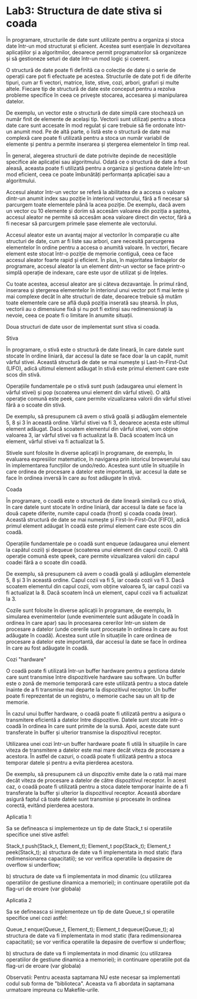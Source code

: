 # Lab3: Structura de date stiva si coada

În programare, structurile de date sunt utilizate pentru a organiza și stoca date într-un mod structurat și eficient. Acestea sunt esențiale în dezvoltarea aplicațiilor și a algoritmilor, deoarece permit programatorilor să organizeze și să gestioneze seturi de date într-un mod logic și coerent.

O structură de date poate fi definită ca o colecție de date și o serie de operații care pot fi efectuate pe acestea. Structurile de date pot fi de diferite tipuri, cum ar fi vectori, matrice, liste, stive, cozi, arbori, grafuri și multe altele. Fiecare tip de structură de date este conceput pentru a rezolva probleme specifice în ceea ce privește stocarea, accesarea și manipularea datelor.

De exemplu, un vector este o structură de date simplă care stochează un număr finit de elemente de același tip. Vectorii sunt utilizați pentru a stoca date care sunt accesate în mod regulat și care trebuie să fie ordonate într-un anumit mod. Pe de altă parte, o listă este o structură de date mai complexă care poate fi utilizată pentru a stoca un număr variabil de elemente și pentru a permite inserarea și ștergerea elementelor în timp real.

În general, alegerea structurii de date potrivite depinde de necesitățile specifice ale aplicației sau algoritmului. Odată ce o structură de date a fost aleasă, aceasta poate fi utilizată pentru a organiza și gestiona datele într-un mod eficient, ceea ce poate îmbunătăți performanța aplicației sau a algoritmului.

Accesul aleator într-un vector se referă la abilitatea de a accesa o valoare dintr-un anumit index sau poziție în interiorul vectorului, fără a fi necesar să parcurgem toate elementele până la acea poziție. De exemplu, dacă avem un vector cu 10 elemente și dorim să accesăm valoarea din poziția a șaptea, accesul aleator ne permite să accesăm acea valoare direct din vector, fără a fi necesar să parcurgem primele șase elemente ale vectorului.

Accesul aleator este un avantaj major al vectorilor în comparație cu alte structuri de date, cum ar fi liste sau arbori, care necesită parcurgerea elementelor în ordine pentru a accesa o anumită valoare. În vectori, fiecare element este stocat într-o poziție de memorie contiguă, ceea ce face accesul aleator foarte rapid și eficient. În plus, în majoritatea limbajelor de programare, accesul aleator la un element dintr-un vector se face printr-o simplă operație de indexare, care este ușor de utilizat și de înțeles.

Cu toate acestea, accesul aleator are și câteva dezavantaje. În primul rând, inserarea și ștergerea elementelor în interiorul unui vector pot fi mai lente și mai complexe decât în alte structuri de date, deoarece trebuie să mutăm toate elementele care se află după poziția inserată sau ștearsă. În plus, vectorii au o dimensiune fixă și nu pot fi extinși sau redimensionați la nevoie, ceea ce poate fi o limitare în anumite situații.

Doua structuri de date usor de implementat sunt stiva si coada.

Stiva

În programare, o stivă este o structură de date lineară, în care datele sunt stocate în ordine liniară, dar accesul la date se face doar la un capăt, numit vârful stivei. Această structură de date se mai numește și Last-In-First-Out (LIFO), adică ultimul element adăugat în stivă este primul element care este scos din stivă.

Operațiile fundamentale pe o stivă sunt push (adaugarea unui element în vârful stivei) și pop (scoaterea unui element din vârful stivei). O altă operație comună este peek, care permite vizualizarea valorii din vârful stivei fără a o scoate din stivă.

De exemplu, să presupunem că avem o stivă goală și adăugăm elementele 5, 8 și 3 în această ordine. Vârful stivei va fi 3, deoarece acesta este ultimul element adăugat. Dacă scoatem elementul din vârful stivei, vom obține valoarea 3, iar vârful stivei va fi actualizat la 8. Dacă scoatem încă un element, vârful stivei va fi actualizat la 5.

Stivele sunt folosite în diverse aplicații în programare, de exemplu, în evaluarea expresiilor matematice, în navigarea prin istoricul browserului sau în implementarea funcțiilor de undo/redo. Acestea sunt utile în situațiile în care ordinea de procesare a datelor este importantă, iar accesul la date se face în ordinea inversă în care au fost adăugate în stivă.

Coada

În programare, o coadă este o structură de date lineară similară cu o stivă, în care datele sunt stocate în ordine liniară, dar accesul la date se face la două capete diferite, numite capul coada (front) și coada coada (rear). Această structură de date se mai numește și First-In-First-Out (FIFO), adică primul element adăugat în coadă este primul element care este scos din coadă.

Operațiile fundamentale pe o coadă sunt enqueue (adaugarea unui element la capătul cozii) și dequeue (scoaterea unui element din capul cozii). O altă operație comună este qpeek, care permite vizualizarea valorii din capul coadei fără a o scoate din coadă.

De exemplu, să presupunem că avem o coadă goală și adăugăm elementele 5, 8 și 3 în această ordine. Capul cozii va fi 5, iar coada cozii va fi 3. Dacă scoatem elementul din capul cozii, vom obține valoarea 5, iar capul cozii va fi actualizat la 8. Dacă scoatem încă un element, capul cozii va fi actualizat la 3.

Cozile sunt folosite în diverse aplicații în programare, de exemplu, în simularea evenimentelor (unde evenimentele sunt adăugate în coadă în ordinea în care apar) sau în procesarea cererilor într-un sistem de procesare a datelor (unde cererile sunt procesate în ordinea în care au fost adăugate în coadă). Acestea sunt utile în situațiile în care ordinea de procesare a datelor este importantă, dar accesul la date se face în ordinea în care au fost adăugate în coadă.

Cozi "hardware"

O coadă poate fi utilizată într-un buffer hardware pentru a gestiona datele care sunt transmise între dispozitivele hardware sau software. Un buffer este o zonă de memorie temporară care este utilizată pentru a stoca datele înainte de a fi transmise mai departe la dispozitivul receptor. Un buffer poate fi reprezentat de un registru, o memorie cache sau un alt tip de memorie.

În cazul unui buffer hardware, o coadă poate fi utilizată pentru a asigura o transmitere eficientă a datelor între dispozitive. Datele sunt stocate într-o coadă în ordinea în care sunt primite de la sursă. Apoi, aceste date sunt transferate în buffer și ulterior transmise la dispozitivul receptor.

Utilizarea unei cozi într-un buffer hardware poate fi utilă în situațiile în care viteza de transmitere a datelor este mai mare decât viteza de procesare a acestora. În astfel de cazuri, o coadă poate fi utilizată pentru a stoca temporar datele și pentru a evita pierderea acestora.

De exemplu, să presupunem că un dispozitiv emite date la o rată mai mare decât viteza de procesare a datelor de către dispozitivul receptor. În acest caz, o coadă poate fi utilizată pentru a stoca datele temporar înainte de a fi transferate la buffer și ulterior la dispozitivul receptor. Această abordare asigură faptul că toate datele sunt transmise și procesate în ordinea corectă, evitând pierderea acestora.


Aplicatia 1:

Sa se defineasca si implementeze un tip de date Stack_t si operatiile specifice unei stive astfel:

Stack_t push(Stack_t, Element_t);
Element_t pop(Stack_t); 
Element_t peek(Stack_t);
a) structura de date va fi implementata in mod static (fara redimensionarea capacitatii); se vor verifica operatiile la depasire de overflow si underflow;

b) structura de date va fi implementata in mod dinamic (cu utilizarea operatiilor de gestiune dinamica a memoriei); in continuare operatiile pot da flag-uri de eroare (var globala)

Aplicatia 2

Sa se defineasca si implementeze un tip de date  Queue_t si operatiile specifice unei cozi astfel:

Queue_t enque(Queue_t, Element_t);
Element_t dequeue(Queue_t);
a) structura de date va fi implementata in mod static (fara redimensionarea capacitatii); se vor verifica operatiile la depasire de overflow si underflow;

b) structura de date va fi implementata in mod dinamic (cu utilizarea operatiilor de gestiune dinamica a memoriei); in continuare operatiile pot da flag-uri de eroare (var globala)


Observatii:
Pentru aceasta saptamana NU este necesar sa implementati codul sub forma de "biblioteca". Aceasta va fi abordata in saptamana urmatoare impreuna cu Makefile-urile.
